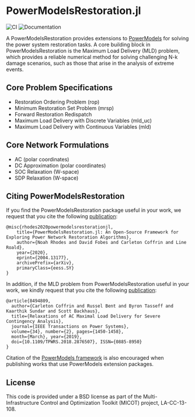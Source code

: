 # PowerModelsRestoration.jl

![CI](https://github.com/lanl-ansi/PowerModelsRestoration.jl/workflows/CI/badge.svg) ![Documentation](https://github.com/lanl-ansi/PowerModelsRestoration.jl/workflows/Documentation/badge.svg)

A PowerModelsRestoration provides extensions to [PowerModels](https://github.com/lanl-ansi/PowerModels.jl) for solving the power system restoration tasks.  A core building block in PowerModelsRestoration is the Maximum Load Delivery (MLD) problem, which provides a reliable numerical method for solving challenging N-k damage scenarios, such as those that arise in the analysis of extreme events.

## Core Problem Specifications

* Restoration Ordering Problem (rop)
* Minimum Restoration Set Problem (mrsp)
* Forward Restoration Redispatch
* Maximum Load Delivery with Discrete Variables (mld_uc)
* Maximum Load Delivery with Continuous Variables (mld)

## Core Network Formulations

* AC (polar coordinates)
* DC Approximation (polar coordinates)
* SOC Relaxation (W-space)
* SDP Relaxation (W-space)

## Citing PowerModelsRestoration
If you find the PowerModelsRestoration package useful in your work, we request that you cite the following [publication](https://arxiv.org/abs/2004.13177):
```
@misc{rhodes2020powermodelsrestorationjl,
    title={PowerModelsRestoration.jl: An Open-Source Framework for Exploring Power Network Restoration Algorithms},
    author={Noah Rhodes and David Fobes and Carleton Coffrin and Line Roald},
    year={2020},
    eprint={2004.13177},
    archivePrefix={arXiv},
    primaryClass={eess.SY}
}
```

In addition, if the MLD problem from PowerModelsRestoration useful in your work, we kindly request that you cite the following [publication](https://ieeexplore.ieee.org/document/8494809):
```
@article{8494809,
  author={Carleton Coffrin and Russel Bent and Byron Tasseff and Kaarthik Sundar and Scott Backhaus},
  title={Relaxations of AC Maximal Load Delivery for Severe Contingency Analysis},
  journal={IEEE Transactions on Power Systems},
  volume={34}, number={2}, pages={1450-1458},
  month={March}, year={2019},
  doi={10.1109/TPWRS.2018.2876507}, ISSN={0885-8950}
}
```


Citation of the [PowerModels framework](https://ieeexplore.ieee.org/document/8442948/) is also encouraged when publishing works that use PowerModels extension packages.


## License

This code is provided under a BSD license as part of the Multi-Infrastructure Control and Optimization Toolkit (MICOT) project, LA-CC-13-108.
